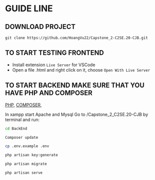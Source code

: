 # GUIDE LINE

## DOWNLOAD PROJECT
`
    git clone https://github.com/HoangVu22/Capstone_2-C2SE.20-CJB.git
`

## TO START TESTING FRONTEND

- Install extension `Live Server` for VSCode
- Open a file .html and right click on it, choose `Open With Live Server`

## TO START BACKEND MAKE SURE THAT YOU HAVE PHP AND COMPOSER
<a href="https://www.apachefriends.org/download_success.html">PHP</a>, 
<a href="https://getcomposer.org/">COMPOSER</a>, 

In xampp start Apache and Mysql
Go to /Capstone_2_C2SE.20-CJB by terminal and run:

```bash
cd BackEnd
```

```bash
Composer update
```

```bash
cp .env.example .env
```

```bash
php artisan key:generate
```

```bash
php artisan migrate
```

```bash
php artisan serve
```
